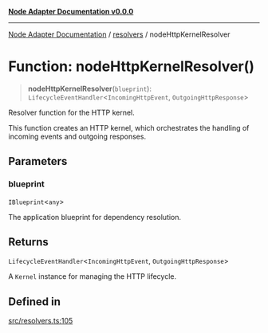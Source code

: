 [**Node Adapter Documentation v0.0.0**](../../README.md)

***

[Node Adapter Documentation](../../modules.md) / [resolvers](../README.md) / nodeHttpKernelResolver

# Function: nodeHttpKernelResolver()

> **nodeHttpKernelResolver**(`blueprint`): `LifecycleEventHandler`\<`IncomingHttpEvent`, `OutgoingHttpResponse`\>

Resolver function for the HTTP kernel.

This function creates an HTTP kernel, which orchestrates the handling of incoming events and outgoing responses.

## Parameters

### blueprint

`IBlueprint`\<`any`\>

The application blueprint for dependency resolution.

## Returns

`LifecycleEventHandler`\<`IncomingHttpEvent`, `OutgoingHttpResponse`\>

A `Kernel` instance for managing the HTTP lifecycle.

## Defined in

[src/resolvers.ts:105](https://github.com/stonemjs/node-adapter/blob/9929d494d97af9b76f0eedfbba8a3119e7dc4922/src/resolvers.ts#L105)
